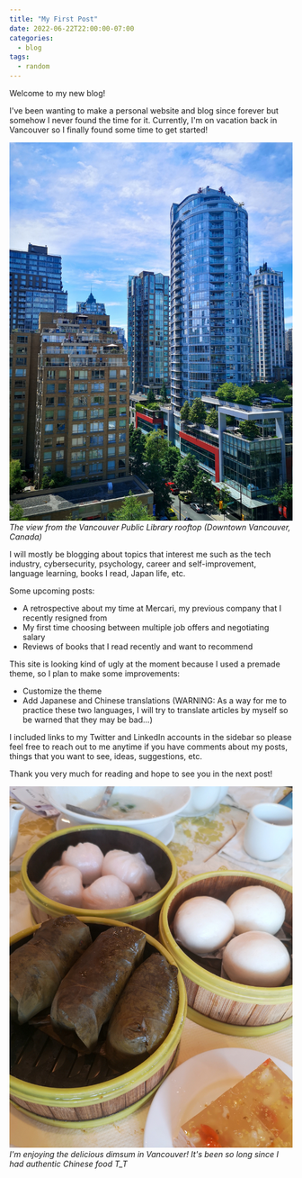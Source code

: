 ```yaml
---
title: "My First Post"
date: 2022-06-22T22:00:00-07:00
categories:
  - blog
tags:
  - random
---
```


Welcome to my new blog!

I've been wanting to make a personal website and blog since forever but somehow I never found the time for it. Currently, I'm on vacation back in Vancouver so I finally found some time to get started!

![](/assets/images/2022-06-22/1.jpg)
*The view from the Vancouver Public Library rooftop (Downtown Vancouver, Canada)*

I will mostly be blogging about topics that interest me such as the tech industry, cybersecurity, psychology, career and self-improvement, language learning, books I read, Japan life, etc.

Some upcoming posts:
- A retrospective about my time at Mercari, my previous company that I recently resigned from
- My first time choosing between multiple job offers and negotiating salary
- Reviews of books that I read recently and want to recommend

This site is looking kind of ugly at the moment because I used a premade theme, so I plan to make some improvements:
- Customize the theme
- Add Japanese and Chinese translations (WARNING: As a way for me to practice these two languages, I will try to translate articles by myself so be warned that they may be bad...)

I included links to my Twitter and LinkedIn accounts in the sidebar so please feel free to reach out to me anytime if you have comments about my posts, things that you want to see, ideas, suggestions, etc.  

Thank you very much for reading and hope to see you in the next post!

![](/assets/images/2022-06-22/2.jpg)
*I'm enjoying the delicious dimsum in Vancouver! It's been so long since I had authentic Chinese food T_T*
